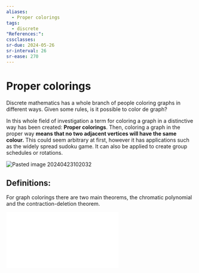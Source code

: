 ```yaml
---
aliases:
  - Proper colorings
tags:
  - discrete
"References:": 
cssclasses: 
sr-due: 2024-05-26
sr-interval: 26
sr-ease: 270
---
```

# Proper colorings
Discrete mathematics has a whole branch of people coloring graphs in different ways. Given some rules, is it possible to color de graph?

In this whole field of investigation a term for coloring a graph in a distinctive way has been created: **Proper colorings**. Then, coloring a graph in the proper way **means that no two adjacent vertices will have the same colour.** This could seem arbitrary at first, however it has applications such as the widely spread sudoku game. It can also be applied to create group schedules or rotations. 

![Pasted image 20240423102032](../99%20-%20Meta/0.%20Attachments/Pasted%20image%2020240423102032.png)


## Definitions: 

For graph colorings there are two main theorems, the chromatic polynomial and the contraction-deletion theorem. 

![The chromatic polynomial](20240423%20-%20101520%20-%20The%20chromatic%20polynomial.md)